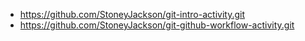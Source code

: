 - https://github.com/StoneyJackson/git-intro-activity.git
- https://github.com/StoneyJackson/git-github-workflow-activity.git
